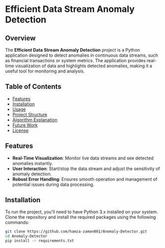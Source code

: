 # Efficient Data Stream Anomaly Detection

## Overview
The **Efficient Data Stream Anomaly Detection** project is a Python application designed to detect anomalies in continuous data streams, such as financial transactions or system metrics. The application provides real-time visualization of data and highlights detected anomalies, making it a useful tool for monitoring and analysis.

## Table of Contents
- [Features](#features)
- [Installation](#installation)
- [Usage](#usage)
- [Project Structure](#project-structure)
- [Algorithm Explanation](#algorithm-explanation)
- [Future Work](#future-work)
- [License](#license)

## Features
- **Real-Time Visualization**: Monitor live data streams and see detected anomalies instantly.
- **User Interaction**: Start/stop the data stream and adjust the sensitivity of anomaly detection.
- **Robust Error Handling**: Ensures smooth operation and management of potential issues during data processing.

## Installation
To run the project, you'll need to have Python 3.x installed on your system. Clone the repository and install the required packages using the following commands:

```bash
git clone https://github.com/hamza-zaman001/Anomaly-Detector.git
cd Anomaly-Detector
pip install -r requirements.txt
